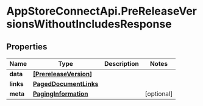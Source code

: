 # AppStoreConnectApi.PreReleaseVersionsWithoutIncludesResponse

## Properties

Name | Type | Description | Notes
------------ | ------------- | ------------- | -------------
**data** | [**[PrereleaseVersion]**](PrereleaseVersion.md) |  | 
**links** | [**PagedDocumentLinks**](PagedDocumentLinks.md) |  | 
**meta** | [**PagingInformation**](PagingInformation.md) |  | [optional] 


